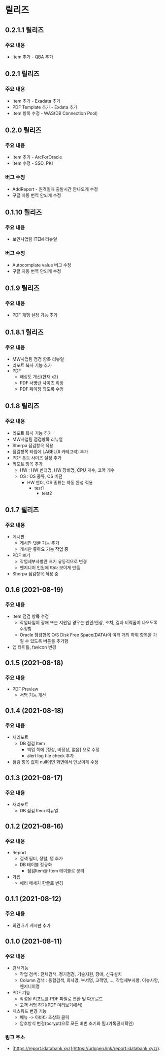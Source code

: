 # 릴리즈

## 0.2.1.1 릴리즈
### 주요 내용
* Item 추가 - QBA 추가
 
## 0.2.1 릴리즈
### 주요 내용
* Item 추가 - Exadata 추가
* PDF Template 추가 - Exdata 추가
* Item 항목 수정 - WAS(DB Connection Pool)

## 0.2.0 릴리즈
### 주요 내용
* Item 추가 - ArcForOracle
* Item 수정 - SSO, PKI
### 버그 수정
* AddReport - 원격일때 출발시간 안나오게 수정
* 구글 자동 번역 안되게 수정

## 0.1.10 릴리즈
### 주요 내용
* 보안사업팀 ITEM 리뉴얼
### 버그 수정
* Autocomplate value 버그 수정
* 구글 자동 번역 안되게 수정

## 0.1.9 릴리즈
### 주요 내용
* PDF 개행 설정 기능 추가

## 0.1.8.1 릴리즈
### 주요 내용
* MW사업팀 점검 항목 리뉴얼
* 리포트 복사 기능 추가
* PDF
  - 해상도 개선(현재 x2)
  - PDF 서명란 사이즈 확장
  - PDF 페이징 되도록 수정

## 0.1.8 릴리즈
### 주요 내용
* 리포트 복사 기능 추가
* MW사업팀 점검항목 리뉴얼
* Sherpa 점검항목 적용
* 점검항목 타입에 LABEL(# 카테고리) 추가
* PDF 폰트 사이즈 설정 추가
* 리포트 항목 추가
  - HW : HW 벤더명, HW 장비명, CPU 개수, 코어 개수
  - OS : OS 종류, OS 버전
    - HW 밴더, OS 종류는 자동 완성 적용
      - test1
        - test2

## 0.1.7 릴리즈
### 주요 내용
* 게시판
  - 게시판 댓글 기능 추가
  - 게시판 좋아요 기능 작업 중
* PDF 보기
  - 작업세부사항란 크기 유동적으로 변경
  - 엔지니어 인원에 따라 보이게 만듬
* Sherpa 점검항목 적용 중

## 0.1.6 (2021-08-19)
### 주요 내용
* Item 점검 항목 수정
  - 작업타입이 장애 또는 지원일 경우는 원인/현상, 조치, 결과 이력폼이 나오도록 수정함
  - Oracle 점검항목 O/S Disk Free Space(DATA)이 여러 개의 하위 항목을 가질 수 있도록 버튼을 추가함
* 앱 타이틀, favicon 변경

## 0.1.5 (2021-08-18)
### 주요 내용
* PDF Preview
  - 서명 기능 개선

## 0.1.4 (2021-08-18)
### 주요 내용
* 새리포트
  - DB 점검 Item
    - 백업 쪽에 [정상, 비정상, 없음] 으로 수정
    - alert log file check 추가
* 점검 항목 값이 null이면 화면에서 안보이게 수정

## 0.1.3 (2021-08-17)
### 주요 내용
* 새리포트
  - DB 점검 Item 리뉴얼

## 0.1.2 (2021-08-16)
### 주요 내용
* Report 
  - 검색 필터, 정렬, 탭 추가  
  - DB 테이블 정규화 
    - 점검Item을 Item 테이블로 분리
* 가입
  - 에러 메세지 한글로 변경

## 0.1.1 (2021-08-12)
### 주요 내용
* 의견내기 게시판 추가

## 0.1.0 (2021-08-11)
### 주요 내용
* 검색기능
  - 작업 검색 : 전체검색, 정기점검, 기술지원, 장애, 신규설치
  - Column 검색 : 통합검색, 회사명, 부서명, 고객명, ..., 작업세부사항, 이슈사항, 엔지니어명
* PDF 기능
  - 작성된 리포트를 PDF 파일로 변환 및 다운로드
  - 고객 서명 하기(PDF 미리보기에서)
* 패스워드 변경 기능
  - 메뉴 -> 아바타 초상화 클릭  
  - 암호방식 변경(bcrypt)으로 모든 비번 초기화 됨.(카톡공지확인)  
### 링크 주소
* [https://report.idatabank.xyz](https://urlopen.link/report.idatabank.xyz/).


